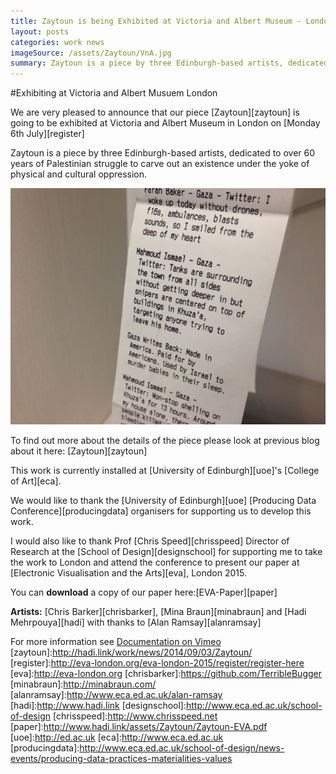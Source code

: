 ```yaml
---
title: Zaytoun is being Exhibited at Victoria and Albert Museum - London
layout: posts
categories: work news
imageSource: /assets/Zaytoun/VnA.jpg
summary: Zaytoun is a piece by three Edinburgh-based artists, dedicated to over 60 years of Palestinian struggle to carve out an existence under the yoke of physical and cultural oppression. Our work is going to V&A as part of V&A Digital Futures organised by EVA London.
---
```


#Exhibiting at Victoria and Albert Musuem London

We are very pleased to announce that our piece [Zaytoun][zaytoun] is going to be exhibited at Victoria and Albert Museum in London on [Monday 6th July][register]

Zaytoun is a piece by three Edinburgh-based artists, dedicated to over 60 years of Palestinian struggle to carve out an existence under the yoke of physical and cultural oppression.

![zaytoun](/assets/Zaytoun/stories.jpg)

To find out more about the details of the piece please look at previous blog about it here: [Zaytoun][zaytoun]

This work is currently installed at [University of Edinburgh][uoe]'s [College of Art][eca].


We would like to thank the [University of Edinburgh][uoe] [Producing Data Conference][producingdata] organisers for supporting us to develop this work.

I would also like to thank Prof [Chris Speed][chrisspeed] Director of Research at the [School of Design][designschool] for supporting me to take the work to London and attend the conference to present our paper at [Electronic Visualisation and the Arts][eva], London 2015.

You can **download** a copy of our paper here:[EVA-Paper][paper]



**Artists:** [Chris Barker][chrisbarker], [Mina Braun][minabraun] and [Hadi Mehrpouya][hadi] with thanks to [Alan Ramsay][alanramsay]

For more information see [Documentation on Vimeo](https://vimeo.com/105133652)
[zaytoun]:http://hadi.link/work/news/2014/09/03/Zaytoun/
[register]:http://eva-london.org/eva-london-2015/register/register-here
[eva]:http://eva-london.org
[chrisbarker]:https://github.com/TerribleBugger
[minabraun]:http://minabraun.com/
[alanramsay]:http://www.eca.ed.ac.uk/alan-ramsay
[hadi]:http://www.hadi.link
[designschool]:http://www.eca.ed.ac.uk/school-of-design
[chrisspeed]:http://www.chrisspeed.net
[paper]:http://www.hadi.link/assets/Zaytoun/Zaytoun-EVA.pdf
[uoe]:http://ed.ac.uk
[eca]:http://www.eca.ed.ac.uk
[producingdata]:http://www.eca.ed.ac.uk/school-of-design/news-events/producing-data-practices-materialities-values
